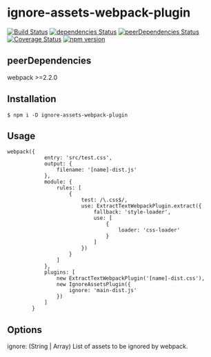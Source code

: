 # ignore-assets-webpack-plugin

[![Build Status](https://travis-ci.org/medfreeman/ignore-assets-webpack-plugin.svg?branch=master)](https://travis-ci.org/medfreeman/ignore-assets-webpack-plugin)
[![dependencies Status](https://david-dm.org/medfreeman/ignore-assets-webpack-plugin/status.svg)](https://david-dm.org/medfreeman/ignore-assets-webpack-plugin)
[![peerDependencies Status](https://david-dm.org/medfreeman/ignore-assets-webpack-plugin/peer-status.svg)](https://david-dm.org/medfreeman/ignore-assets-webpack-plugin?type=peer)
[![Coverage Status](https://coveralls.io/repos/github/medfreeman/ignore-assets-webpack-plugin/badge.svg?branch=master)](https://coveralls.io/github/medfreeman/ignore-assets-webpack-plugin?branch=master)
[![npm version](https://badge.fury.io/js/ignore-assets-webpack-plugin.svg)](https://badge.fury.io/js/ignore-assets-webpack-plugin)

## peerDependencies

webpack >=2.2.0

## Installation

```console
$ npm i -D ignore-assets-webpack-plugin
```

## Usage

```
webpack({
			entry: 'src/test.css',
			output: {
				filename: '[name]-dist.js'
			},
			module: {
				rules: [
					{
						test: /\.css$/,
						use: ExtractTextWebpackPlugin.extract({
							fallback: 'style-loader',
							use: [
								{
									loader: 'css-loader'
								}
							]
						})
					}
				]
			},
			plugins: [
				new ExtractTextWebpackPlugin('[name]-dist.css'),
				new IgnoreAssetsPlugin({
					ignore: 'main-dist.js'
				})
			]
		}
```

## Options

ignore: (String | Array) List of assets to be ignored by webpack.
